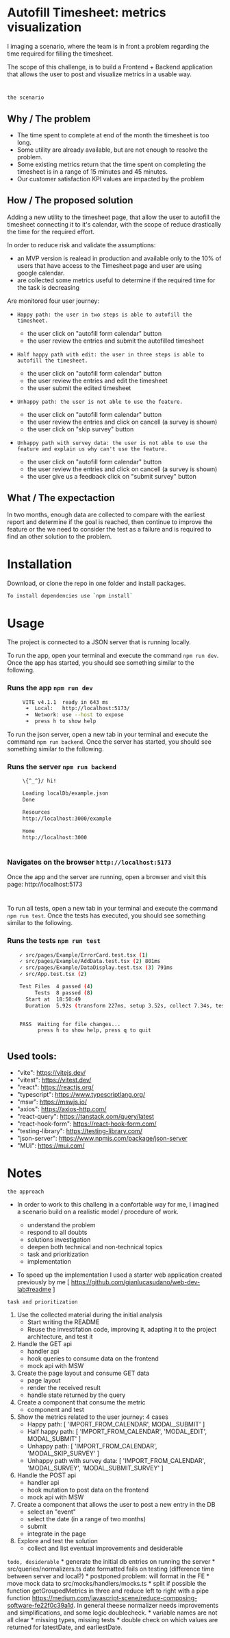 #  Autofill Timesheet: metrics visualization
I imaging a scenario, where the team is in front a problem regarding the time required for filling the timesheet.

The scope of this challenge, is to build a Frontend + Backend application that allows the user to post and visualize metrics in a usable way.

#
`the scenario`
## Why / The problem
* The time spent to complete at end of the month the timesheet is too long.
* Some utility are already available, but are not enough to resolve the problem.
* Some existing metrics return that the time spent on completing the timesheet is in a range of 15 minutes and 45 minutes.
* Our customer satisfaction KPI values are impacted by the problem

## How / The proposed solution
Adding a new utility to the timesheet page, that allow the user to autofill the timesheet connecting it to it's calendar, with the scope of reduce drastically the time for the required effort.

In order to reduce risk and validate the assumptions:
* an MVP version is realead in production and available only to the 10% of users that have access to the Timesheet page and user are using google calendar.
* are collected some metrics useful to determine if the required time for the task is decreasing

Are monitored four user journey:
* `Happy path: the user in two steps is able to autofill the timesheet.`
     * the user click on "autofill form calendar" button
     * the user review the entries and submit the autofilled timesheet

* `Half happy path with edit: the user in three steps is able to autofill the timesheet.`
     * the user click on "autofill form calendar" button
     * the user review the entries and edit the timesheet
     * the user submit the edited timesheet

* `Unhappy path: the user is not able to use the feature.`
     * the user click on "autofill form calendar" button
     * the user review the entries and click on cancell (a survey is shown)
     * the user click on "skip survey" button

* `Unhappy path with survey data: the user is not able to use the feature and explain us why can't use the feature.`
     * the user click on "autofill form calendar" button
     * the user review the entries and click on cancell (a survey is shown)
     * the user give us a feedback click on "submit survey" button

## What / The expectaction
In two months, enough data are collected to compare with the earliest report and determine if the goal is reached, then continue to improve the feature or the we need to consider the test as a failure and is required to find an other solution to the problem.
#

# Installation

Download, or clone the repo in one folder and install packages.

```bash
To install dependencies use `npm install`
```

# Usage
The project is connected to a JSON server that is running locally.

To run the app, open your terminal and execute the command `npm run dev`. Once the app has started, you should see something similar to the following.
###  Runs the app `npm run dev`
```bash
     VITE v4.1.1  ready in 643 ms
      ➜  Local:   http://localhost:5173/
      ➜  Network: use --host to expose
      ➜  press h to show help
```

To run the json server, open a new tab in your terminal and execute the command `npm run backend`. Once the server has started, you should see something similar to the following.

### Runs the server `npm run backend`
``` bash
     \{^_^}/ hi!

     Loading localDb/example.json
     Done

     Resources
     http://localhost:3000/example

     Home
     http://localhost:3000
```
#
### Navigates on the browser `http://localhost:5173`
Once the app and the server are running, open a browser and visit this page: http://localhost:5173
#
To run all tests, open a new tab in your terminal and execute the command `npm run test`. Once the tests has executed, you should see something similar to the following.
### Runs the tests `npm run test`
``` bash
    ✓ src/pages/Example/ErrorCard.test.tsx (1)
    ✓ src/pages/Example/AddData.test.tsx (2) 801ms
    ✓ src/pages/Example/DataDisplay.test.tsx (3) 791ms
    ✓ src/App.test.tsx (2)

    Test Files  4 passed (4)
         Tests  8 passed (8)
      Start at  18:50:49
      Duration  5.92s (transform 227ms, setup 3.52s, collect 7.34s, tests 1.75s)


    PASS  Waiting for file changes...
          press h to show help, press q to quit
```

#
## Used tools:

- "vite": https://vitejs.dev/
- "vitest": https://vitest.dev/
- "react": https://reactjs.org/
- "typescript": https://www.typescriptlang.org/
- "msw": https://mswjs.io/
- "axios": https://axios-http.com/
- "react-query": https://tanstack.com/query/latest
- "react-hook-form": https://react-hook-form.com/
- "testing-library": https://testing-library.com/
- "json-server": https://www.npmjs.com/package/json-server
- "MUI": https://mui.com/

#
# Notes

`the approach`
* In order to work to this challeng in a confortable way for me, I imagined a scenario build on a realistic model / procedure of work.

     * understand the problem
     * respond to all doubts
     * solutions investigation
     * deepen both technical and non-technical topics
     * task and prioritization
     * implementation
* To speed up the implementation I used a starter web application created previously by me  [ https://github.com/gianlucasudano/web-dev-lab#readme ]

`task and prioritization`

1) Use the collected material during the initial analysis
     * Start writing the README
     * Reuse the investifation code, improving it, adapting it to the project architecture, and test it
2) Handle the GET api
     * handler api
     * hook queries to consume data on the frontend
     * mock api with MSW
3) Create the page layout and consume GET data
     * page layout
     * render the received result
     * handle state returned by the query
4) Create a component that consume the metric
     * component and test
5) Show the metrics related to the user journey: 4 cases
     * Happy path: [ 'IMPORT_FROM_CALENDAR', MODAL_SUBMIT' ]
     * Half happy path: [ 'IMPORT_FROM_CALENDAR', 'MODAL_EDIT', MODAL_SUBMIT' ]
     * Unhappy path: [ 'IMPORT_FROM_CALENDAR', 'MODAL_SKIP_SURVEY' ]
     * Unhappy path with survey data: [ 'IMPORT_FROM_CALENDAR', 'MODAL_SURVEY', 'MODAL_SUBMIT_SURVEY' ]
6) Handle the POST api
     * handler api
     * hook mutation to post data on the frontend
     * mock api with MSW
7) Create a component that allows the user to post a new entry in the DB
     * select an "event"
     * select the date (in a range of two months)
     * submit
     * integrate in the page
8) Explore and test the solution
     * collect and list eventual improvements and desiderable

`todo, desiderable`
     * generate the initial db entries on running the server
     * src/queries/normalizers.ts date formatted fails on testing (difference time between server and local?) 
          * postponed problem: will format in the FE
     * move mock data to src/mocks/handlers/mocks.ts
     * split if possible the function getGroupedMetrics in three and reduce left to right with a pipe function https://medium.com/javascript-scene/reduce-composing-software-fe22f0c39a1d.
     In general theese normalizer needs improvements and simplifications, and some logic doublecheck.
     * variable names are not all clear
     * missing types, missing tests
     * double check on which values are returned for latestDate, and earliestDate.
      
     